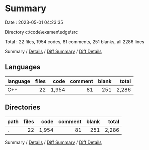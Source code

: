 # Summary

Date : 2023-05-01 04:23:35

Directory c:\\code\\examen\\edge\\src

Total : 22 files,  1954 codes, 81 comments, 251 blanks, all 2286 lines

Summary / [Details](details.md) / [Diff Summary](diff.md) / [Diff Details](diff-details.md)

## Languages
| language | files | code | comment | blank | total |
| :--- | ---: | ---: | ---: | ---: | ---: |
| C++ | 22 | 1,954 | 81 | 251 | 2,286 |

## Directories
| path | files | code | comment | blank | total |
| :--- | ---: | ---: | ---: | ---: | ---: |
| . | 22 | 1,954 | 81 | 251 | 2,286 |

Summary / [Details](details.md) / [Diff Summary](diff.md) / [Diff Details](diff-details.md)